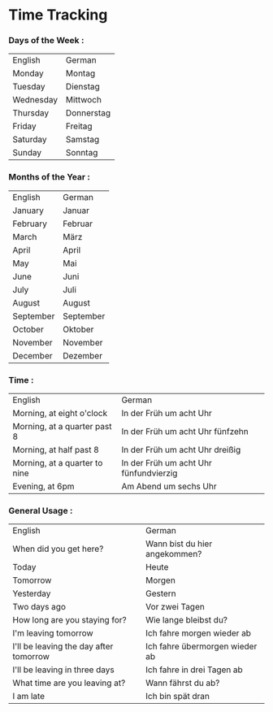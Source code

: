 # Time Tracking

### Days of the Week :
<table>
    <tr>
        <td>English</td>
        <td>German</td>
    </tr>
    <tr>
        <td>Monday</td>
        <td>Montag</td>
    </tr>
    <tr>
        <td>Tuesday</td>
        <td>Dienstag</td>
    </tr>
    <tr>
        <td>Wednesday</td>
        <td>Mittwoch</td>
    </tr>
    <tr>
        <td>Thursday</td>
        <td>Donnerstag</td>
    </tr>
    <tr>
        <td>Friday</td>
        <td>Freitag</td>
    </tr>
    <tr>
        <td>Saturday</td>
        <td>Samstag</td>
    </tr>
    <tr>
        <td>Sunday</td>
        <td>Sonntag</td>
    </tr>
</table>

### Months of the Year :
<table>
    <tr>
        <td>English</td>
        <td>German</td>
    </tr>
    <tr>
        <td>January</td>
        <td>Januar</td>
    </tr>
    <tr>
        <td>February</td>
        <td>Februar</td>
    </tr>
    <tr>
        <td>March</td>
        <td>März</td>
    </tr>
    <tr>
        <td>April</td>
        <td>April</td>
    </tr>
    <tr>
        <td>May</td>
        <td>Mai</td>
    </tr>
    <tr>
        <td>June</td>
        <td>Juni</td>
    </tr>
    <tr>
        <td>July</td>
        <td>Juli</td>
    </tr>
    <tr>
        <td>August</td>
        <td>August</td>
    </tr>
    <tr>
        <td>September</td>
        <td>September</td>
    </tr>
    <tr>
        <td>October</td>
        <td>Oktober</td>
    </tr>
    <tr>
        <td>November</td>
        <td>November</td>
    </tr>
    <tr>
        <td>December</td>
        <td>Dezember</td>
    </tr>
</table>

### Time :
<table>
    <tr>
        <td>English</td>
        <td>German</td>
    </tr>
    <tr>
        <td>Morning, at eight o'clock</td>
        <td>In der Früh um acht Uhr</td>
    </tr>
    <tr>
        <td>Morning, at a quarter past 8</td>
        <td>In der Früh um acht Uhr fünfzehn</td>
    </tr>
    <tr>
        <td>Morning, at half past 8</td>
        <td>In der Früh um acht Uhr dreißig</td>
    </tr>
    <tr>
        <td>Morning, at a quarter to nine</td>
        <td>In der Früh um acht Uhr fünfundvierzig</td>
    </tr>
    <tr>
        <td>Evening, at 6pm</td>
        <td>Am Abend um sechs Uhr</td>
    </tr>
</table>

### General Usage :
<table>
	<tr>
        <td>English</td>
        <td>German</td>
    </tr>
    <tr>
        <td>When did you get here?</td>
        <td>Wann bist du hier angekommen? </td>
    </tr>
    <tr>
        <td>Today</td>
        <td>Heute</td>
    </tr>
    <tr>
        <td>Tomorrow</td>
        <td>Morgen</td>
    </tr>
    <tr>
        <td>Yesterday</td>
        <td>Gestern</td>
    </tr>
    <tr>
        <td>Two days ago</td>
        <td>Vor zwei Tagen</td>
    </tr>
    <tr>
        <td>How long are you staying for?</td>
        <td>Wie lange bleibst du?</td>
    </tr>
    <tr>
        <td>I'm leaving tomorrow</td>
        <td>Ich fahre morgen wieder ab</td>
    </tr>
    <tr>
        <td>I'll be leaving the day after tomorrow</td>
        <td>Ich fahre übermorgen wieder ab</td>
    </tr>
    <tr>
        <td>I'll be leaving in three days</td>
        <td>Ich fahre in drei Tagen ab</td>
    </tr>
    <tr>
        <td>What time are you leaving at?</td>
        <td>Wann fährst du ab?</td>
    </tr>
    <tr>
        <td>I am late</td>
        <td>Ich bin spät dran</td>
    </tr>
</table>
